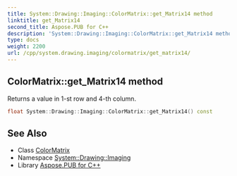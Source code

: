 ```yaml
---
title: System::Drawing::Imaging::ColorMatrix::get_Matrix14 method
linktitle: get_Matrix14
second_title: Aspose.PUB for C++
description: 'System::Drawing::Imaging::ColorMatrix::get_Matrix14 method. Returns a value in 1-st row and 4-th column in C++.'
type: docs
weight: 2200
url: /cpp/system.drawing.imaging/colormatrix/get_matrix14/
---
```

## ColorMatrix::get_Matrix14 method


Returns a value in 1-st row and 4-th column.

```cpp
float System::Drawing::Imaging::ColorMatrix::get_Matrix14() const
```

## See Also

* Class [ColorMatrix](../)
* Namespace [System::Drawing::Imaging](../../)
* Library [Aspose.PUB for C++](../../../)
